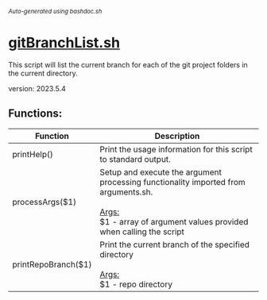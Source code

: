 <small><i>Auto-generated using bashdoc.sh</i></small>
# [gitBranchList.sh](../gitBranchList.sh)

 This script will list the current branch for each of the git project folders
 in the current directory.

 version: 2023.5.4


## Functions:
| Function | Description |
|----------|-------------|
| printHelp() | Print the usage information for this script to standard output.   |
| processArgs($1) | Setup and execute the argument processing functionality imported from arguments.sh.    <br><br><u>Args:</u><br>$1 - array of argument values provided when calling the script  <br> |
| printRepoBranch($1) | Print the current branch of the specified directory  <br><br><u>Args:</u><br>$1 - repo directory  <br> |
